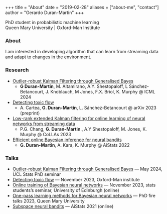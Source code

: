 +++
title = "About"
date = "2019-02-28"
aliases = ["about-me", "contact"]
author = "Gerardo Duran-Martin"
+++

PhD student in probabilistic machine learning  
Queen Mary University | Oxford-Man Institute

### About
I am interested in developing algorithm that can learn from streaming data and adapt to changes in the environment.

###  Research
- [Outlier-robust Kalman Filtering through Generalised Bayes](https://arxiv.org/abs/2405.05646)
    * **G Duran-Martin**, M. Altamirano, A.Y. Shestopaloff, L Sánchez-Betancourt, J. Knoblauch, M Jones, F.X. Briol, K. Murphy @ ICML 2024
- [Detecting toxic flow](https://arxiv.org/abs/2312.05827)
    * A. Cartea, **G. Duran-Martin**, L. Sánchez-Betancourt @ arXiv 2023 (preprint)
- [Low-rank extended Kalman filtering for online learning of neural networks from streaming data](https://proceedings.mlr.press/v232/chang23a.html)
    * P.G. Chang, **G. Duran-Martin**., A.Y Shestopaloff, M. Jones, K. Murphy @ CoLLAs 2023
- [Efficient online Bayesian inference for neural bandits](https://proceedings.mlr.press/v151/duran-martin22a.html)
    *  **G. Duran-Martin**, A. Kara, K. Murphy @ AiStats 2022

###  Talks
 - [Outlier-robust Kalman Filtering through Generalised Bayes](https://gerdm.github.io/weighted-likelihood-filter-talk/) — May 2024, UCL Stats PhD seminar
 - [Detecting toxic flow](http://gerdm.github.io/toxic-flow-talk) — November 2023, Oxford-Man institute
 - [Online training of Bayesian neural networks](https://gerdm.github.io/online-bnn-talk/) — November 2023, stats students’s seminar, University of Edinburgh (online)
 - [One-pass learning methods for Bayesian neural networks](https://gerdm.github.io/qmul-fire-talk-0323) — PhD fire talks 2023, Queen Mary University
- [Subspace neural bandits](https://probml.github.io/bandits/) — AiStats 2021 (online)


